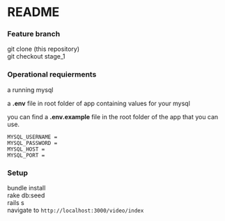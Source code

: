 # README

### Feature branch
git clone (this repository)  
git checkout stage_1
### Operational requierments
a running mysql

a **.env** file in root folder of app containing values for your mysql

you can find a **.env.example** file in the root folder of the app that you can use.

  `MYSQL_USERNAME =`   
  `MYSQL_PASSWORD =`   
  `MYSQL_HOST =`   
  `MYSQL_PORT =` 
### Setup
bundle install  
rake db:seed  
rails s  
navigate to `http://localhost:3000/video/index`